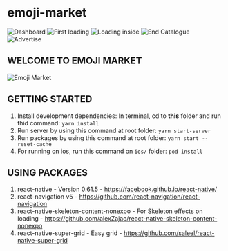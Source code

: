 # emoji-market
![Dashboard](https://imgur.com/ZHhr2ckl.png)
![First loading](https://imgur.com/r1G3TuFl.png)
![Loading inside](https://imgur.com/FhdJxuCl.png)
![End Catalogue](https://imgur.com/n9vIchAl.png)
![Advertise](https://imgur.com/MTZ7iaql.png)

## WELCOME TO EMOJI MARKET
![Emoji Market](https://imgur.com/3uiPXRSl.png)

## GETTING STARTED
1. Install development dependencies: In terminal, cd to **this** folder and run thid command:
`yarn install`
2. Run server by using this command at root folder:
`yarn start-server`
3. Run packages by using this command at root folder:
`yarn start --reset-cache`
4. For running on ios, run this command on `ios/` folder:
`pod install`

## USING PACKAGES
1. react-native - Version 0.61.5 - https://facebook.github.io/react-native/
2. react-navigation v5 - https://github.com/react-navigation/react-navigation
3. react-native-skeleton-content-nonexpo - For Skeleton effects on loading - https://github.com/alexZajac/react-native-skeleton-content-nonexpo
4. react-native-super-grid - Easy grid - https://github.com/saleel/react-native-super-grid
